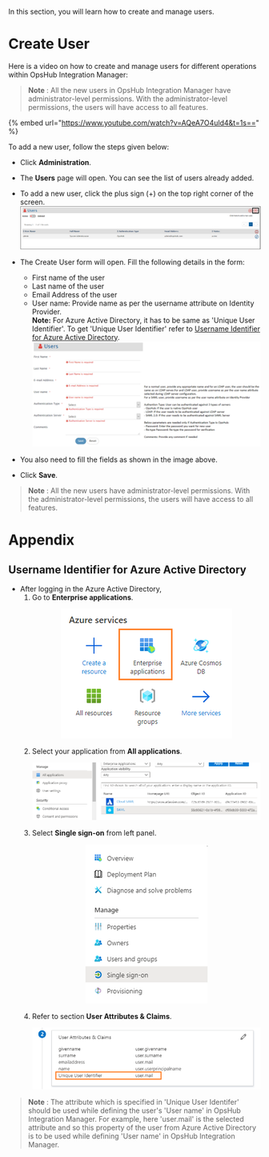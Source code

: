In this section, you will learn how to create and manage users. 

# Create User

Here is a video on how to create and manage users for different operations within OpsHub Integration Manager:

> **Note** : All the new users in OpsHub Integration Manager have administrator-level permissions. With the administrator-level permissions, the users will have access to all features.

{% embed url="https://www.youtube.com/watch?v=AQeA7O4uld4&t=1s==" %}

To add a new user, follow the steps given below:
* Click **Administration**. 
* The **Users** page will open. You can see the list of users already added.
* To add a new user, click the plus sign (+) on the top right corner of the screen. 
![User Management Page](../../assets/User_Management_Image_1C.png)

* The Create User form will open. Fill the following details in the form: 
  * First name of the user
  * Last name of the user
  * Email Address of the user
  * User name&#58; Provide name as per the username attribute on Identity Provider.  
    **Note:** For Azure Active Directory, it has to be same as 'Unique User Identifier'. To get 'Unique User Identifier' refer to [Username Identifier for Azure Active Directory](#username-identifer-for-azure-active-directory).
![User Form](../../assets/User_Management_Image_2CF123.png)
* You also need to fill the fields as shown in the image above. 
* Click **Save**.
  
> **Note** : All the new users have administrator-level permissions. With the administrator-level permissions, the users will have access to all features.

# Appendix

## Username Identifier for Azure Active Directory

* After logging in the Azure Active Directory,
  1. Go to **Enterprise applications**.  
     <p align="center">
       <img src="../../assets/Azure_Services.png" alt="Enterprise Applications" />
     </p>  
  2. Select your application from **All applications**.  
     <p align="center">
       <img src="../../assets/Azure_Application.png" alt="Select Application" />
     </p>  
  3. Select **Single sign-on** from left panel.  
     <p align="center">
       <img src="../../assets/Azure_SingleSignOn.png" alt="Single Sign-On" />
     </p>  
  4. Refer to section **User Attributes & Claims**.  
     <p align="center">
       <img src="../../assets/Azure_UserAttribute.png" alt="User Attributes" style="width: 600px;" />
     </p>

> **Note** : The attribute which is specified in 'Unique User Identifer' should be used while defining the user's 'User name' in OpsHub Integration Manager. For example, here 'user.mail' is the selected attribute and so this property of the user from Azure Active Directory is to be used while defining 'User name' in OpsHub Integration Manager.
